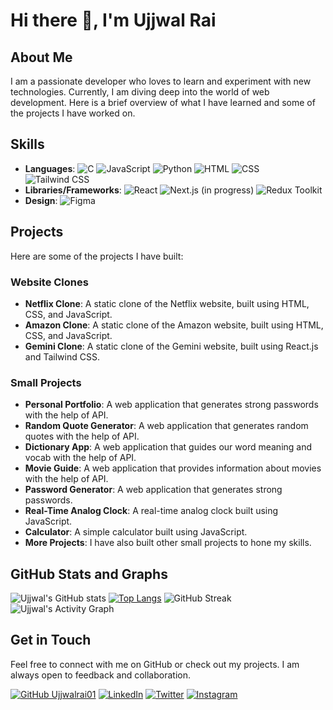 # Hi there 👋, I'm Ujjwal Rai

## About Me
I am a passionate developer who loves to learn and experiment with new technologies. Currently, I am diving deep into the world of web development. Here is a brief overview of what I have learned and some of the projects I have worked on.

## Skills
- **Languages**:
  ![C](https://img.shields.io/badge/C-00599C?style=for-the-badge&logo=c&logoColor=white)
  ![JavaScript](https://img.shields.io/badge/JavaScript-F7DF1E?style=for-the-badge&logo=javascript&logoColor=black)
  ![Python](https://img.shields.io/badge/Python-3776AB?style=for-the-badge&logo=python&logoColor=white)
  ![HTML](https://img.shields.io/badge/HTML5-E34F26?style=for-the-badge&logo=html5&logoColor=white)
  ![CSS](https://img.shields.io/badge/CSS3-1572B6?style=for-the-badge&logo=css3&logoColor=white)
  ![Tailwind CSS](https://img.shields.io/badge/TailwindCSS-38B2AC?style=for-the-badge&logo=tailwind-css&logoColor=white)
- **Libraries/Frameworks**:
  ![React](https://img.shields.io/badge/React-20232A?style=for-the-badge&logo=react&logoColor=61DAFB)
  ![Next.js](https://img.shields.io/badge/Next.js-000000?style=for-the-badge&logo=next.js&logoColor=white) (in progress)
  ![Redux Toolkit](https://img.shields.io/badge/Redux_Toolkit-764ABC?style=for-the-badge&logo=redux&logoColor=white)
- **Design**:
  ![Figma](https://img.shields.io/badge/Figma-F24E1E?style=for-the-badge&logo=figma&logoColor=white)

## Projects
Here are some of the projects I have built:

### Website Clones
- **Netflix Clone**: A static clone of the Netflix website, built using HTML, CSS, and JavaScript.
- **Amazon Clone**: A static clone of the Amazon website, built using HTML, CSS, and JavaScript.
- **Gemini Clone**: A static clone of the Gemini website, built using React.js and Tailwind CSS.

### Small Projects
- **Personal Portfolio**: A web application that generates strong passwords with the help of API.
- **Random Quote Generator**: A web application that generates random quotes with the help of API.
- **Dictionary App**: A web application that guides our word meaning and vocab with the help of API.
- **Movie Guide**: A web application that provides information about movies with the help of API.
- **Password Generator**: A web application that generates strong passwords.
- **Real-Time Analog Clock**: A real-time analog clock built using JavaScript.
- **Calculator**: A simple calculator built using JavaScript.
- **More Projects**: I have also built other small projects to hone my skills.

## GitHub Stats and Graphs
![Ujjwal's GitHub stats](https://github-readme-stats.vercel.app/api?username=Ujjwalrai01&show_icons=true&theme=radical)
[![Top Langs](https://github-readme-stats.vercel.app/api/top-langs/?username=Ujjwalrai01&layout=compact&theme=radical)](https://github.com/Ujjwalrai01/github-readme-stats)
![GitHub Streak](https://github-readme-streak-stats.herokuapp.com/?user=Ujjwalrai01&theme=radical)
![Ujjwal's Activity Graph](https://activity-graph.herokuapp.com/graph?username=Ujjwalrai01&theme=radical)

## Get in Touch
Feel free to connect with me on GitHub or check out my projects. I am always open to feedback and collaboration.

[![GitHub Ujjwalrai01](https://img.shields.io/github/followers/Ujjwalrai01?label=follow&style=social)](https://github.com/Ujjwalrai01)
[![LinkedIn](https://img.shields.io/badge/LinkedIn-0077B5?style=for-the-badge&logo=linkedin&logoColor=white)](https://www.linkedin.com/in/ujjwal-rai01?utm_source=share&utm_campaign=share_via&utm_content=profile&utm_medium=android_app)
[![Twitter](https://img.shields.io/badge/Twitter-1DA1F2?style=for-the-badge&logo=twitter&logoColor=white)](https://x.com/ujjwalrai01?t=cZLgdPvrH5tmpmXx64QAsA&s=08)
[![Instagram](https://img.shields.io/badge/Instagram-E4405F?style=for-the-badge&logo=instagram&logoColor=white)](https://www.instagram.com/ujjwalrai01?igsh=cHAxdGt2Zm9sb2w1)

